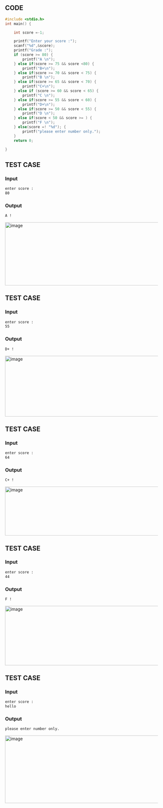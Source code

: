 ## CODE
```c++
#include <stdio.h>
int main() {

    int score =-1;

    printf("Enter your score :");
    scanf("%d",&score);
    printf("Grade :");
    if (score >= 80) {
        printf("A \n");
    } else if(score >= 75 && score <80) {
        printf("B+\n");
    } else if(score >= 70 && score < 75) {
        printf("B \n");
    } else if(score >= 65 && score < 70) {
        printf("C+\n");
    } else if (score >= 60 && score < 65) {
        printf("C \n");
    } else if(score >= 55 && score < 60) {
        printf("D+\n");
    } else if(score >= 50 && score < 55) {
        printf("D \n");
    } else if(score < 50 && score >= ) {
        printf("F \n");
    } else(score =! "%d"); {
        printf("please enter number only.");
    }
    return 0;
    
}
```

## TEST CASE
### Input
```bash
enter score :
80
```
### Output
```bash
A !
```
<img width="577" height="208" alt="image" src="https://github.com/user-attachments/assets/724e7cb1-ea8f-4f23-933b-f4e079a0350e" />

## TEST CASE
### Input
```bash
enter score :
55
```
### Output
```bash
D+ !
```
<img width="612" height="200" alt="image" src="https://github.com/user-attachments/assets/dd29baed-9846-4c2a-b3ed-fbe8786598ea" />

## TEST CASE
### Input
```bash
enter score :
64
```
### Output
```bash
C+ !
```
<img width="538" height="161" alt="image" src="https://github.com/user-attachments/assets/c2d650d5-d9a1-45ac-b3b9-3d4b214566fb" />

## TEST CASE
### Input
```bash
enter score :
44
```
### Output
```bash
F !
```
<img width="576" height="196" alt="image" src="https://github.com/user-attachments/assets/7f9d2b2e-2ebc-4b2e-9a03-131b75cfc9ae" />

## TEST CASE
### Input
```bash
enter score :
hello
```
### Output
```bash
please enter number only.
```
<img width="679" height="223" alt="image" src="https://github.com/user-attachments/assets/efd7349d-9b05-4638-b030-9ebe2278daf8" />
